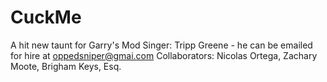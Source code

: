 # CuckMe
A hit new taunt for Garry's Mod
Singer: Tripp Greene - he can be emailed for hire at oppedsniper@gmai.com
Collaborators: Nicolas Ortega, Zachary Moote, Brigham Keys, Esq.
